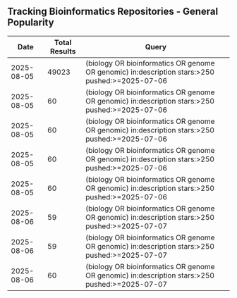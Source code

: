 ## Tracking Bioinformatics Repositories - General Popularity

| Date | Total Results | Query |
| --- | --- | --- |
| 2025-08-05 | 49023 | (biology OR bioinformatics OR genome OR genomic) in:description stars:>250 pushed:>=2025-07-06 |
| 2025-08-05 | 60 | (biology OR bioinformatics OR genome OR genomic) in:description stars:>250 pushed:>=2025-07-06 |
| 2025-08-05 | 60 | (biology OR bioinformatics OR genome OR genomic) in:description stars:>250 pushed:>=2025-07-06 |
| 2025-08-05 | 60 | (biology OR bioinformatics OR genome OR genomic) in:description stars:>250 pushed:>=2025-07-06 |
| 2025-08-05 | 60 | (biology OR bioinformatics OR genome OR genomic) in:description stars:>250 pushed:>=2025-07-06 |
| 2025-08-06 | 59 | (biology OR bioinformatics OR genome OR genomic) in:description stars:>250 pushed:>=2025-07-07 |
| 2025-08-06 | 59 | (biology OR bioinformatics OR genome OR genomic) in:description stars:>250 pushed:>=2025-07-07 |
| 2025-08-06 | 60 | (biology OR bioinformatics OR genome OR genomic) in:description stars:>250 pushed:>=2025-07-07 |
